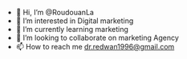 - 👋 Hi, I’m @RoudouanLa
- 👀 I’m interested in Digital marketing 
- 🌱 I’m currently learning marketing 
- 💞️ I’m looking to collaborate on marketing Agency 
- 📫 How to reach me dr.redwan1996@gmail.com 

<!---
RoudouanLa/RoudouanLa is a ✨ special ✨ repository because its `README.md` (this file) appears on your GitHub profile.
You can click the Preview link to take a look at your changes.
--->
